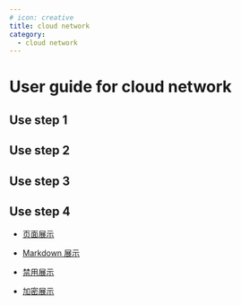 ```yaml
---
# icon: creative
title: cloud network
category:
  - cloud network
---
```


# User guide for cloud network

## Use step 1

## Use step 2

## Use step 3

## Use step 4

- [页面展示](page.md)

- [Markdown 展示](markdown.md)

- [禁用展示](disable.md)

- [加密展示](encrypt.md)
